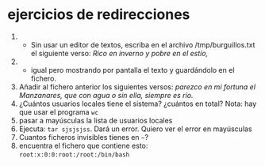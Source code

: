 # ejercicios de redirecciones
1. - Sin usar un editor de textos, escriba en el archivo /tmp/burguillos.txt el 
siguiente verso: *Rico en inverno y pobre en el estío,*
2. - igual pero mostrando por pantalla el texto y guardándolo
    en el fichero.
3. Añadir al fichero anterior los siguientes versos: 
    *parezco en mi fortuna el Manzanares,*
    *que con agua o sin ella, siempre es río.*
4. ¿Cuántos usuarios locales tiene el sistema? ¿cuántos en total? Nota:
    hay que usar el programa `wc`
5. pasar a mayúsculas la lista de usuarios locales
6. Ejecuta: `tar sjsjsjss`. Dará un error. Quiero ver el error en mayúsculas
7. Cuantos ficheros invisibles tienes en `~`?
8. encuentra el fichero que contiene esto: `root:x:0:0:root:/root:/bin/bash`
